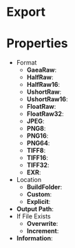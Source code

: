 # Export


# Properties

- Format
  - **GaeaRaw**: <desc>
  - **HalfRaw**: <desc>
  - **HalfRaw16**: <desc>
  - **UshortRaw**: <desc>
  - **UshortRaw16**: <desc>
  - **FloatRaw**: <desc>
  - **FloatRaw32**: <desc>
  - **JPEG**: <desc>
  - **PNG8**: <desc>
  - **PNG16**: <desc>
  - **PNG64**: <desc>
  - **TIFF8**: <desc>
  - **TIFF16**: <desc>
  - **TIFF32**: <desc>
  - **EXR**: <desc>
- Location
  - **BuildFolder**: <desc>
  - **Custom**: <desc>
  - **Explicit**: <desc>
- **Output Path**: 
- If File Exists
  - **Overwrite**: <desc>
  - **Increment**: <desc>
- **Information**: 



